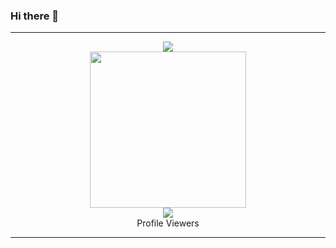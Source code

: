 ### Hi there 👋

<!--
**danujaya2006/danujaya2006** is a ✨ _special_ ✨ repository because its `README.md` (this file) appears on your GitHub profile.

Here are some ideas to get you started:

- 🔭 I’m currently working on ...
- 🌱 I’m currently learning ...
- 👯 I’m looking to collaborate on ...
- 🤔 I’m looking for help with ...
- 💬 Ask me about ...
- 📫 How to reach me: ...
- 😄 Pronouns: ...
- ⚡ Fun fact: ...
-->
***
<div align="center">
<a href="https://github.com/ravindu01manoj"><img src="https://capsule-render.vercel.app/api?type=transparent&fontColor=703ee5&text=𝙷𝙸+𝙸+𝙰𝙼+𝚁𝙰𝚅𝙸𝙽𝙳𝚄+𝙼𝙰𝙽𝙾𝙹&height=150&fontSize=65&desc=ＷＥＬＣＯＭＥ+ＴＯ+ＭＹ+ＰＲＯＦＩＬＥ&descAlignY=75&descAlign=70"></a></div>

<div align="center"><a href="https://t.me/RavinduManoj"><img src="https://github.com/ravindu01manoj/ravindu01manoj/blob/4d7f7f2a6130c8cd00e777f07a2adb71c687a218/media/20211124_141757.png" width="250"></a><br> <img src="https://profile-counter.glitch.me/ravindu01manoj/count.svg" /><br>Profile Viewers</div>

***
